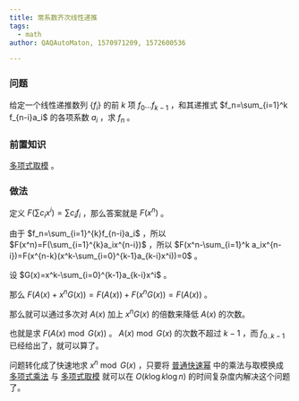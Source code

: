 ```yaml
---
title: 常系数齐次线性递推
tags:
  - math
author: QAQAutoMaton, 1570971209, 1572600536

---
```


### 问题

给定一个线性递推数列 $\{f_i\}$ 的前 $k$ 项 $f_0\dots f_{k-1}$ ，和其递推式 $f_n=\sum_{i=1}^k f_{n-i}a_i$ 的各项系数 $a_i$ ，求 $f_n$ 。

### 前置知识

 [多项式取模](./poly/div-mod.md) 。

### 做法

定义 $F(\sum c_ix^i)=\sum c_if_i$ ，那么答案就是 $F(x^n)$ 。

由于 $f_n=\sum_{i=1}^{k}f_{n-i}a_i$ ，所以 $F(x^n)=F(\sum_{i=1}^{k}a_ix^{n-i})$ ，所以 $F(x^n-\sum_{i=1}^k a_ix^{n-i})=F(x^{n-k}(x^k-\sum_{i=0}^{k-1}a_{k-i}x^i))=0$ 。

设 $G(x)=x^k-\sum_{i=0}^{k-1}a_{k-i}x^i$ 。

那么 $F(A(x)+x^nG(x))=F(A(x))+F(x^nG(x))=F(A(x))$ 。

那么就可以通过多次对 $A(x)$ 加上 $x^nG(x)$ 的倍数来降低 $A(x)$ 的次数。

也就是求 $F(A(x)\bmod G(x))$ 。 $A(x)\bmod G(x)$ 的次数不超过 $k-1$ ，而 $f_{0..k-1}$ 已经给出了，就可以算了。

问题转化成了快速地求 $x^n\bmod G(x)$ ，只要将 [普通快速幂](./quick-pow.md) 中的乘法与取模换成 [多项式乘法](./poly/ntt.md) 与 [多项式取模](./poly/div-mod.md) 就可以在 $O(k\log k\log n)$ 的时间复杂度内解决这个问题了。
